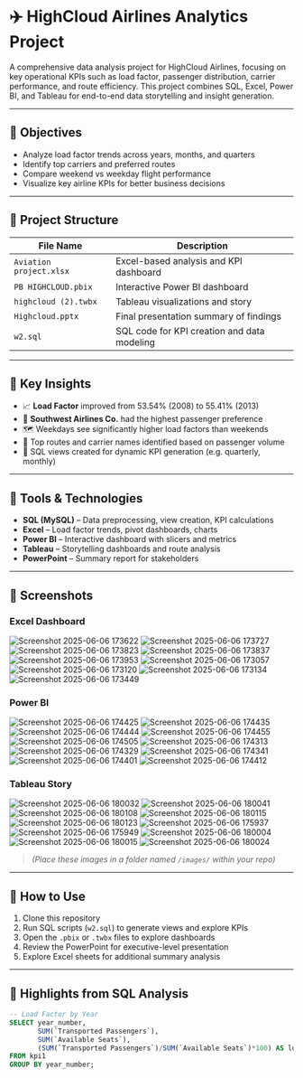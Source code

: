 # ✈️ HighCloud Airlines Analytics Project

A comprehensive data analysis project for HighCloud Airlines, focusing on key operational KPIs such as load factor, passenger distribution, carrier performance, and route efficiency. This project combines SQL, Excel, Power BI, and Tableau for end-to-end data storytelling and insight generation.

---

## 🎯 Objectives

- Analyze load factor trends across years, months, and quarters
- Identify top carriers and preferred routes
- Compare weekend vs weekday flight performance
- Visualize key airline KPIs for better business decisions

---

## 📁 Project Structure

| File Name                      | Description                                      |
|-------------------------------|--------------------------------------------------|
| `Aviation project.xlsx`       | Excel-based analysis and KPI dashboard           |
| `PB HIGHCLOUD.pbix`           | Interactive Power BI dashboard                   |
| `highcloud (2).twbx`          | Tableau visualizations and story                 |
| `Highcloud.pptx`              | Final presentation summary of findings           |
| `w2.sql`                      | SQL code for KPI creation and data modeling      |

---

## 🧠 Key Insights

- 📈 **Load Factor** improved from 53.54% (2008) to 55.41% (2013)
- 🛫 **Southwest Airlines Co.** had the highest passenger preference
- 🗺️ Weekdays see significantly higher load factors than weekends
- 📍 Top routes and carrier names identified based on passenger volume
- 🧮 SQL views created for dynamic KPI generation (e.g. quarterly, monthly)

---

## 🧰 Tools & Technologies

- **SQL (MySQL)** – Data preprocessing, view creation, KPI calculations  
- **Excel** – Load factor trends, pivot dashboards, charts  
- **Power BI** – Interactive dashboard with slicers and metrics  
- **Tableau** – Storytelling dashboards and route analysis  
- **PowerPoint** – Summary report for stakeholders

---

## 📸 Screenshots

### Excel Dashboard  
![Screenshot 2025-06-06 173622](https://github.com/user-attachments/assets/6beb223e-b751-49b5-a393-e63e7ea6b2c6)
![Screenshot 2025-06-06 173727](https://github.com/user-attachments/assets/d27cd392-bd07-4a8e-b45f-0a138418daeb)
![Screenshot 2025-06-06 173823](https://github.com/user-attachments/assets/3afdcdd4-e604-4991-9df9-b9b2b1bf96d1)
![Screenshot 2025-06-06 173837](https://github.com/user-attachments/assets/46ab802b-ce66-4059-8233-5e3eb620b200)
![Screenshot 2025-06-06 173953](https://github.com/user-attachments/assets/95f14ff5-1257-4118-afc4-27cc3b234a24)
![Screenshot 2025-06-06 173057](https://github.com/user-attachments/assets/ac2df9c9-26e9-403b-8934-db43e6bb88c2)
![Screenshot 2025-06-06 173120](https://github.com/user-attachments/assets/141f07b0-da40-4550-90ab-e06b431e8c68)
![Screenshot 2025-06-06 173134](https://github.com/user-attachments/assets/d247924d-6b7b-4f53-8867-0983df5519cb)
![Screenshot 2025-06-06 173449](https://github.com/user-attachments/assets/102e9d79-e823-40ef-9f7b-f500b6811743)


### Power BI  
![Screenshot 2025-06-06 174425](https://github.com/user-attachments/assets/f5fd527a-9faf-4780-95bb-63c44f19d8c8)
![Screenshot 2025-06-06 174435](https://github.com/user-attachments/assets/991f9d9a-d96c-4ddd-a7a8-2af0411ffb40)
![Screenshot 2025-06-06 174444](https://github.com/user-attachments/assets/ee594e04-1bd9-4ab3-bb46-904f64dd3c7c)
![Screenshot 2025-06-06 174455](https://github.com/user-attachments/assets/e37a51af-8fc9-4e3c-b1f4-e7ff97b17cff)
![Screenshot 2025-06-06 174505](https://github.com/user-attachments/assets/720a5211-6da8-44e7-bbf4-6a1d20cfc0a8)
![Screenshot 2025-06-06 174313](https://github.com/user-attachments/assets/e8808244-dadc-480e-95ae-fb196084f98e)
![Screenshot 2025-06-06 174329](https://github.com/user-attachments/assets/765caa41-9d00-4e22-a237-b56454a751ba)
![Screenshot 2025-06-06 174341](https://github.com/user-attachments/assets/3ed6cbc9-a3be-4ce5-8261-52ccbcf2bc2d)
![Screenshot 2025-06-06 174401](https://github.com/user-attachments/assets/9145ed0c-ec42-41b6-8ed0-31dc0e2bd0f4)
![Screenshot 2025-06-06 174412](https://github.com/user-attachments/assets/54f84663-5ded-4939-a83c-f912479007d8)


### Tableau Story  
![Screenshot 2025-06-06 180032](https://github.com/user-attachments/assets/b5bd161a-ae16-46b1-bb95-4b431956c382)
![Screenshot 2025-06-06 180041](https://github.com/user-attachments/assets/209c9683-767f-4b3e-8c1e-967447f588e8)
![Screenshot 2025-06-06 180108](https://github.com/user-attachments/assets/0196e4f7-50d2-4e44-ac37-3074d470ca2c)
![Screenshot 2025-06-06 180115](https://github.com/user-attachments/assets/ebcee513-99ef-48e3-a68c-5168fd3be1f0)
![Screenshot 2025-06-06 180123](https://github.com/user-attachments/assets/4be4b691-fde8-4726-bad3-f29b7d8fee2b)
![Screenshot 2025-06-06 175937](https://github.com/user-attachments/assets/00ce99af-30ad-4804-949c-72444aa3714c)
![Screenshot 2025-06-06 175949](https://github.com/user-attachments/assets/97bea7f3-3491-468a-ac8d-aa2e6becb955)
![Screenshot 2025-06-06 180004](https://github.com/user-attachments/assets/0b016135-991c-410e-8044-95ea9ab32780)
![Screenshot 2025-06-06 180015](https://github.com/user-attachments/assets/78d491ee-077f-4172-b54d-631b8396592c)
![Screenshot 2025-06-06 180024](https://github.com/user-attachments/assets/5df9365f-c8f9-4973-adb7-b8216f9d49c3)


> *(Place these images in a folder named `/images/` within your repo)*

---

## 🚀 How to Use

1. Clone this repository
2. Run SQL scripts (`w2.sql`) to generate views and explore KPIs
3. Open the `.pbix` or `.twbx` files to explore dashboards
4. Review the PowerPoint for executive-level presentation
5. Explore Excel sheets for additional summary analysis

---

## 📌 Highlights from SQL Analysis

```sql
-- Load Factor by Year
SELECT year_number, 
       SUM(`Transported Passengers`), 
       SUM(`Available Seats`), 
       (SUM(`Transported Passengers`)/SUM(`Available Seats`)*100) AS load_factor
FROM kpi1
GROUP BY year_number;
